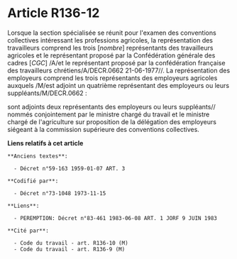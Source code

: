 # Article R136-12

Lorsque la section spécialisée se réunit pour l'examen des conventions collectives intéressant les professions agricoles, la
représentation des travailleurs comprend les trois [*nombre*] représentants des travailleurs agricoles et le représentant
proposé par la Confédération générale des cadres [*CGC*] /A/et le représentant proposé par la confédération française des
travailleurs chrétiens/A/DECR.0662 21-06-1977//. La représentation des employeurs comprend les trois représentants des
employeurs agricoles auxquels /M/est adjoint un quatrième représentant des employeurs ou leurs suppléants/M/DECR.0662 :

sont adjoints deux représentants des employeurs ou leurs suppléants// nommés conjointement par le ministre chargé du travail
et le ministre chargé de l'agriculture sur proposition de la délégation des employeurs siégeant à la commission supérieure
des conventions collectives.

**Liens relatifs à cet article**

	**Anciens textes**:

	  - Décret n°59-163 1959-01-07 ART. 3

	**Codifié par**:

	  - Décret n°73-1048 1973-11-15

	**Liens**:

	  - PEREMPTION: Décret n°83-461 1983-06-08 ART. 1 JORF 9 JUIN 1983

	**Cité par**:

	  - Code du travail - art. R136-10 (M)
	  - Code du travail - art. R136-9 (M)
